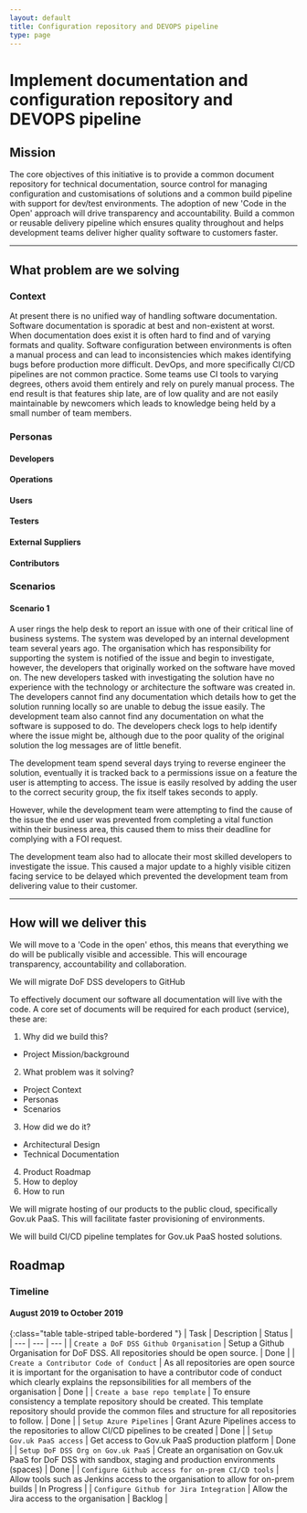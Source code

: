 ```yaml
---
layout: default
title: Configuration repository and DEVOPS pipeline
type: page
---
```


# Implement documentation and configuration repository and DEVOPS pipeline

## Mission

The core objectives of this initiative is to provide a common document repository for technical documentation, source control for managing configuration and customisations of solutions and a common build pipeline with support for dev/test environments. The adoption of new 'Code in the Open' approach will drive transparency and accountability. Build a common or reusable delivery pipeline which ensures quality throughout and helps development teams deliver higher quality software to customers faster.
<hr />

## What problem are we solving

### Context

At present there is no unified way of handling software documentation. Software documentation is sporadic at best and non-existent at worst. When documentation does exist it is often hard to find and of varying formats and quality. Software configuration between environments is often a manual process and can lead to inconsistencies which makes identifying bugs before production more difficult. DevOps, and more specifically CI/CD pipelines are not common practice. Some teams use CI tools to varying degrees, others avoid them entirely and rely on purely manual process. The end result is that features ship late, are of low quality and are not easily maintainable by newcomers which leads to knowledge being held by a small number of team members.

### Personas

#### Developers
#### Operations
#### Users
#### Testers
#### External Suppliers
#### Contributors

### Scenarios

#### Scenario 1

A user rings the help desk to report an issue with one of their critical line of business systems. The system was developed by an internal development team several years ago. The organisation which has responsibility for supporting the system is notified of the issue and begin to investigate, however, the developers that originally worked on the software have moved on. The new developers tasked with investigating the solution have no experience with the technology or architecture the software was created in. The developers cannot find any documentation which details how to get the solution running locally so are unable to debug the issue easily. The development team also cannot find any documentation on what the software is supposed to do. The developers check logs to help identify where the issue might be, although due to the poor quality of the original solution the log messages are of little benefit.

The development team spend several days trying to reverse engineer the solution, eventually it is tracked back to a permissions issue on a feature the user is attempting to access. The issue is easily resolved by adding the user to the correct security group, the fix itself takes seconds to apply.

However, while the development team were attempting to find the cause of the issue the end user was prevented from completing a vital function within their business area, this caused them to miss their deadline for complying with a FOI request.

The development team also had to allocate their most skilled developers to investigate the issue. This caused a major update to a highly visible citizen facing service to be delayed which prevented the development team from delivering value to their customer.

<hr />

## How will we deliver this

We will move to a 'Code in the open' ethos, this means that everything we do will be publically visible and accessible. This will encourage transparency, accountability and collaboration.

We will migrate DoF DSS developers to GitHub

To effectively document our software all documentation will live with the code.
A core set of documents will be required for each product (service), these are:

1. Why did we build this?
  * Project Mission/background
2. What problem was it solving?
  * Project Context
  * Personas
  * Scenarios
3. How did we do it?
  * Architectural Design
  * Technical Documentation
4. Product Roadmap
5. How to deploy
6. How to run

We will migrate hosting of our products to the public cloud, specifically Gov.uk PaaS. This will facilitate faster provisioning of environments.

We will build CI/CD pipeline templates for Gov.uk PaaS hosted solutions.

## Roadmap

### Timeline

#### August 2019 to October 2019

{:class="table table-striped table-bordered "}
| Task | Description | Status |
| --- | --- | --- |
| `Create a DoF DSS Github Organisation` | Setup a Github Organisation for DoF DSS. All repositories should be open source. | Done |
| `Create a Contributor Code of Conduct` | As all repositories are open source it is important for the organisation to have a contributor code of conduct which clearly explains the repsonsibilities for all members of the organisation | Done |
| `Create a base repo template` | To ensure consistency a template repository should be created. This template repository should provide the common files and structure for all repositories to follow. | Done |
| `Setup Azure Pipelines` | Grant Azure Pipelines access to the repositories to allow CI/CD pipelines to be created | Done |
| `Setup Gov.uk PaaS access` | Get access to Gov.uk PaaS production platform | Done |
| `Setup DoF DSS Org on Gov.uk PaaS` | Create an organisation on Gov.uk PaaS for DoF DSS with sandbox, staging and production environments (spaces) | Done |
| `Configure Github access for on-prem CI/CD tools` | Allow tools such as Jenkins access to the organisation to allow for on-prem builds | In Progress |
| `Configure Github for Jira Integration` | Allow the Jira access to the organisation | Backlog |
